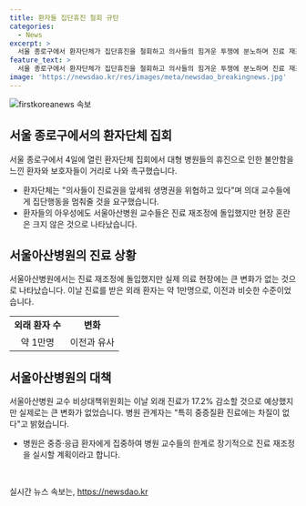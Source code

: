 ```yaml
---
title: 환자들 집단휴진 철회 규탄 
categories:
  - News
excerpt: >
  서울 종로구에서 환자단체가 집단휴진을 철회하고 의사들의 힘겨운 투쟁에 분노하며 진료 재조정으로 인한 불안을 표현했다. 한국유방암환우총연합회, 한국환자단체연합회 등 102개 환자단체는 대규모 집회를 열고, 1000명의 참여를 보도했다. 이에도 서울아산병원의 진료 재조정은 현장에서 큰 변화를 보이지 않았고, 중증질환 진료는 계속되고 있다. 병원 측은 중증·응급 환자에 집중하고 있으며, 장기적으로 진료 재조정을 실시할 계획이라고 밝혔다.
feature_text: >
  서울 종로구에서 환자단체가 집단휴진을 철회하고 의사들의 힘겨운 투쟁에 분노하며 진료 재조정으로 인한 불안을 표현했다. 한국유방암환우총연합회, 한국환자단체연합회 등 102개 환자단체는 대규모 집회를 열고, 1000명의 참여를 보도했다. 이에도 서울아산병원의 진료 재조정은 현장에서 큰 변화를 보이지 않았고, 중증질환 진료는 계속되고 있다. 병원 측은 중증·응급 환자에 집중하고 있으며, 장기적으로 진료 재조정을 실시할 계획이라고 밝혔다.
image: 'https://newsdao.kr/res/images/meta/newsdao_breakingnews.jpg'
---
```


<p><img src="https://newsdao.kr/res/images/meta/newsdao_breakingnews.jpg" alt="firstkoreanews 속보" /></p>

<h2 data-ke-size="size26">서울 종로구에서의 환자단체 집회</h2>

<p data-ke-size="size16">서울 종로구에서 4일에 열린 환자단체 집회에서 대형 병원들의 휴진으로 인한 불안함을 느낀 환자와 보호자들이 거리로 나와 촉구했습니다.</p>

<ul>
<li>환자단체는 "의사들이 진료권을 앞세워 생명권을 위협하고 있다"며 의대 교수들에게 집단행동을 멈춰줄 것을 요구했습니다.</li>
<li>환자들의 아우성에도 서울아산병원 교수들은 진료 재조정에 돌입했지만 현장 혼란은 크지 않은 것으로 나타났습니다.</li>
</ul>

<h2 data-ke-size="size26">서울아산병원의 진료 상황</h2>

<p data-ke-size="size16">서울아산병원에서는 진료 재조정에 돌입했지만 실제 의료 현장에는 큰 변화가 없는 것으로 나타났습니다. 이날 진료를 받은 외래 환자는 약 1만명으로, 이전과 비슷한 수준이었습니다.</p>

<table>
<tr>
<td style="text-align: center; height: 17px;"><b>외래 환자 수</b></td>
<td style="text-align: center; height: 17px;"><b>변화</b></td>
</tr>
<tr>
<td style="text-align: center; height: 17px;">약 1만명</td>
<td style="text-align: center; height: 17px;">이전과 유사</td>
</tr>
</table>

<h2 data-ke-size="size26">서울아산병원의 대책</h2>

<p data-ke-size="size16">서울아산병원 교수 비상대책위원회는 이날 외래 진료가 17.2% 감소할 것으로 예상했지만 실제로는 큰 변화가 없었습니다. 병원 관계자는 "특히 중증질환 진료에는 차질이 없다"고 밝혔습니다.</p>

<ul>
<li>병원은 중증·응급 환자에게 집중하여 병원 교수들의 한계로 장기적으로 진료 재조정을 실시할 계획이라고 합니다.</li>
</ul>

<p data-ke-size="size16">&nbsp;</p>
실시간 뉴스 속보는, <a href="https://newsdao.kr" rel="dofollow">https://newsdao.kr</a>


